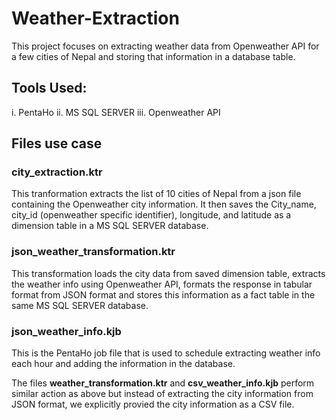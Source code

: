 # Weather-Extraction
This project focuses on extracting weather data from Openweather API for a few cities of Nepal and storing that information in a database table.

## Tools Used:
i. PentaHo
ii. MS SQL SERVER
iii. Openweather API

## Files use case
### city_extraction.ktr
This tranformation extracts the list of 10 cities of Nepal from a json file containing the Openweather city information. It then saves the City_name, city_id (openweather specific identifier), longitude, and latitude as a dimension table in a MS SQL SERVER database.
### json_weather_transformation.ktr
This transformation loads the city data from saved dimension table, extracts the weather info using Openweather API, formats the response in tabular format from JSON format and stores this information as a fact table in the same MS SQL SERVER database.
### json_weather_info.kjb
This is the PentaHo job file that is used to schedule extracting weather info each hour and adding the information in the database.

The files **weather_transformation.ktr** and **csv_weather_info.kjb** perform similar action as above but instead of extracting the city information from JSON format, we explicitly provied the city information as a CSV file.
